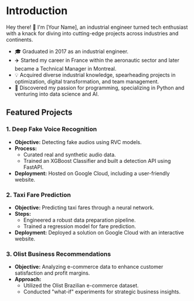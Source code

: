 # Introduction

Hey there! 👋 I'm [Your Name], an industrial engineer turned tech enthusiast with a knack for diving into cutting-edge projects across industries and continents.

- 🎓 Graduated in 2017 as an industrial engineer.
- ✈️ Started my career in France within the aeronautic sector and later became a Technical Manager in Montreal.
- 💡 Acquired diverse industrial knowledge, spearheading projects in optimization, digital transformation, and team management.
- 🐍 Discovered my passion for programming, specializing in Python and venturing into data science and AI.

## Featured Projects

### 1. Deep Fake Voice Recognition

- **Objective:** Detecting fake audios using RVC models.
- **Process:**
  - Curated real and synthetic audio data.
  - Trained an XGBoost Classifier and built a detection API using FastAPI.
- **Deployment:** Hosted on Google Cloud, including a user-friendly website.

### 2. Taxi Fare Prediction

- **Objective:** Predicting taxi fares through a neural network.
- **Steps:**
  - Engineered a robust data preparation pipeline.
  - Trained a regression model for fare prediction.
- **Deployment:** Deployed a solution on Google Cloud with an interactive website.

### 3. Olist Business Recommendations

- **Objective:** Analyzing e-commerce data to enhance customer satisfaction and profit margins.
- **Approach:**
  - Utilized the Olist Brazilian e-commerce dataset.
  - Conducted "what-if" experiments for strategic business insights.
